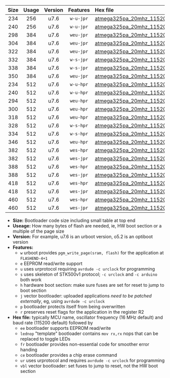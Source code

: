 |Size|Usage|Version|Features|Hex file|
|:-:|:-:|:-:|:-:|:--|
|234|256|u7.6|`w-u-jpr`|[atmega325pa_20mhz_115200bps_ur_vbl.hex](https://raw.githubusercontent.com/stefanrueger/urboot/main//atmega325pa_20mhz_115200bps_ur_vbl.hex)|
|240|256|u7.6|`w-u-jpr`|[atmega325pa_20mhz_115200bps_lednop_ur_vbl.hex](https://raw.githubusercontent.com/stefanrueger/urboot/main//atmega325pa_20mhz_115200bps_lednop_ur_vbl.hex)|
|298|384|u7.6|`weu-jpr`|[atmega325pa_20mhz_115200bps_ee_ur_vbl.hex](https://raw.githubusercontent.com/stefanrueger/urboot/main//atmega325pa_20mhz_115200bps_ee_ur_vbl.hex)|
|304|384|u7.6|`weu-jpr`|[atmega325pa_20mhz_115200bps_ee_lednop_ur_vbl.hex](https://raw.githubusercontent.com/stefanrueger/urboot/main//atmega325pa_20mhz_115200bps_ee_lednop_ur_vbl.hex)|
|322|384|u7.6|`weu-jpr`|[atmega325pa_20mhz_115200bps_ee_lednop_fr_ur_vbl.hex](https://raw.githubusercontent.com/stefanrueger/urboot/main//atmega325pa_20mhz_115200bps_ee_lednop_fr_ur_vbl.hex)|
|332|384|u7.6|`w-s-jpr`|[atmega325pa_20mhz_115200bps_vbl.hex](https://raw.githubusercontent.com/stefanrueger/urboot/main//atmega325pa_20mhz_115200bps_vbl.hex)|
|338|384|u7.6|`w-s-jpr`|[atmega325pa_20mhz_115200bps_lednop_vbl.hex](https://raw.githubusercontent.com/stefanrueger/urboot/main//atmega325pa_20mhz_115200bps_lednop_vbl.hex)|
|350|384|u7.6|`weu-jpr`|[atmega325pa_20mhz_115200bps_ee_lednop_fr_ce_ur_vbl.hex](https://raw.githubusercontent.com/stefanrueger/urboot/main//atmega325pa_20mhz_115200bps_ee_lednop_fr_ce_ur_vbl.hex)|
|234|512|u7.6|`w-u-hpr`|[atmega325pa_20mhz_115200bps_ur.hex](https://raw.githubusercontent.com/stefanrueger/urboot/main//atmega325pa_20mhz_115200bps_ur.hex)|
|240|512|u7.6|`w-u-hpr`|[atmega325pa_20mhz_115200bps_lednop_ur.hex](https://raw.githubusercontent.com/stefanrueger/urboot/main//atmega325pa_20mhz_115200bps_lednop_ur.hex)|
|294|512|u7.6|`weu-hpr`|[atmega325pa_20mhz_115200bps_ee_ur.hex](https://raw.githubusercontent.com/stefanrueger/urboot/main//atmega325pa_20mhz_115200bps_ee_ur.hex)|
|300|512|u7.6|`weu-hpr`|[atmega325pa_20mhz_115200bps_ee_lednop_ur.hex](https://raw.githubusercontent.com/stefanrueger/urboot/main//atmega325pa_20mhz_115200bps_ee_lednop_ur.hex)|
|318|512|u7.6|`weu-hpr`|[atmega325pa_20mhz_115200bps_ee_lednop_fr_ur.hex](https://raw.githubusercontent.com/stefanrueger/urboot/main//atmega325pa_20mhz_115200bps_ee_lednop_fr_ur.hex)|
|328|512|u7.6|`w-s-hpr`|[atmega325pa_20mhz_115200bps.hex](https://raw.githubusercontent.com/stefanrueger/urboot/main//atmega325pa_20mhz_115200bps.hex)|
|334|512|u7.6|`w-s-hpr`|[atmega325pa_20mhz_115200bps_lednop.hex](https://raw.githubusercontent.com/stefanrueger/urboot/main//atmega325pa_20mhz_115200bps_lednop.hex)|
|346|512|u7.6|`weu-hpr`|[atmega325pa_20mhz_115200bps_ee_lednop_fr_ce_ur.hex](https://raw.githubusercontent.com/stefanrueger/urboot/main//atmega325pa_20mhz_115200bps_ee_lednop_fr_ce_ur.hex)|
|382|512|u7.6|`wes-hpr`|[atmega325pa_20mhz_115200bps_ee.hex](https://raw.githubusercontent.com/stefanrueger/urboot/main//atmega325pa_20mhz_115200bps_ee.hex)|
|382|512|u7.6|`wes-jpr`|[atmega325pa_20mhz_115200bps_ee_vbl.hex](https://raw.githubusercontent.com/stefanrueger/urboot/main//atmega325pa_20mhz_115200bps_ee_vbl.hex)|
|388|512|u7.6|`wes-hpr`|[atmega325pa_20mhz_115200bps_ee_lednop.hex](https://raw.githubusercontent.com/stefanrueger/urboot/main//atmega325pa_20mhz_115200bps_ee_lednop.hex)|
|388|512|u7.6|`wes-jpr`|[atmega325pa_20mhz_115200bps_ee_lednop_vbl.hex](https://raw.githubusercontent.com/stefanrueger/urboot/main//atmega325pa_20mhz_115200bps_ee_lednop_vbl.hex)|
|418|512|u7.6|`wes-hpr`|[atmega325pa_20mhz_115200bps_ee_lednop_fr.hex](https://raw.githubusercontent.com/stefanrueger/urboot/main//atmega325pa_20mhz_115200bps_ee_lednop_fr.hex)|
|418|512|u7.6|`wes-jpr`|[atmega325pa_20mhz_115200bps_ee_lednop_fr_vbl.hex](https://raw.githubusercontent.com/stefanrueger/urboot/main//atmega325pa_20mhz_115200bps_ee_lednop_fr_vbl.hex)|
|460|512|u7.6|`wes-hpr`|[atmega325pa_20mhz_115200bps_ee_lednop_fr_ce.hex](https://raw.githubusercontent.com/stefanrueger/urboot/main//atmega325pa_20mhz_115200bps_ee_lednop_fr_ce.hex)|
|460|512|u7.6|`wes-jpr`|[atmega325pa_20mhz_115200bps_ee_lednop_fr_ce_vbl.hex](https://raw.githubusercontent.com/stefanrueger/urboot/main//atmega325pa_20mhz_115200bps_ee_lednop_fr_ce_vbl.hex)|

- **Size:** Bootloader code size including small table at top end
- **Useage:** How many bytes of flash are needed, ie, HW boot section or a multiple of the page size
- **Version:** For example, u7.6 is an urboot version, o5.2 is an optiboot version
- **Features:**
  + `w` urboot provides `pgm_write_page(sram, flash)` for the application at `FLASHEND-4+1`
  + `e` EEPROM read/write support
  + `u` uses urprotocol requiring `avrdude -c urclock` for programming
  + `s` uses skeleton of STK500v1 protocol; `-c urclock` and `-c arduino` both work
  + `h` hardware boot section: make sure fuses are set for reset to jump to boot section
  + `j` vector bootloader: uploaded applications *need to be patched externally*, eg, using `avrdude -c urclock`
  + `p` bootloader protects itself from being overwritten
  + `r` preserves reset flags for the application in the register R2
- **Hex file:** typically MCU name, oscillator frequency (16 MHz default) and baud rate (115200 default) followed by
  + `ee` bootloader supports EEPROM read/write
  + `lednop` "template" bootloader contains `mov rx,rx` nops that can be replaced to toggle LEDs
  + `fr` bootloader provides non-essential code for smoother error handing
  + `ce` bootloader provides a chip erase command
  + `ur` uses urprotocol and requires `avrdude -c urclock` for programming
  + `vbl` vector bootloader: set fuses to jump to reset, not the HW boot section
